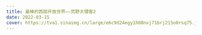 ```yaml
---
title: 最棒的西部开放世界——荒野大镖客2
date: 2022-03-15
cover: https://tva1.sinaimg.cn/large/e6c9d24egy1h08nxj71brj215o0rsq75.jpg
---
```

